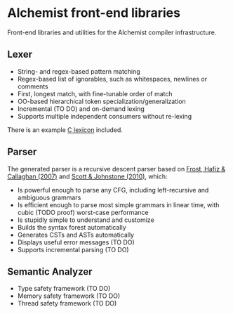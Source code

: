 # Alchemist front-end libraries

Front-end libraries and utilities for the Alchemist compiler infrastructure.

## Lexer

- String- and regex-based pattern matching
- Regex-based list of ignorables, such as whitespaces, newlines or comments
- First, longest match, with fine-tunable order of match
- OO-based hierarchical token specialization/generalization
- Incremental (TO DO) and on-demand lexing
- Supports multiple independent consumers without re-lexing

There is an example [C lexicon](examples/C/lexicon.py) included.

## Parser

The generated parser is a recursive descent parser based on [Frost, Hafiz & Callaghan (2007)](https://doi.org/10.3115/1621410.1621425) and [Scott & Johnstone (2010)](https://doi.org/10.1016/j.entcs.2010.08.041), which:

- Is powerful enough to parse any CFG, including left-recursive and ambiguous grammars
- Is efficient enough to parse most simple grammars in linear time, with cubic (TODO proof) worst-case performance
- Is stupidly simple to understand and customize
- Builds the syntax forest automatically
- Generates CSTs and ASTs automatically
- Displays useful error messages (TO DO)
- Supports incremental parsing (TO DO)

## Semantic Analyzer

- Type safety framework (TO DO)
- Memory safety framework (TO DO)
- Thread safety framework (TO DO)
